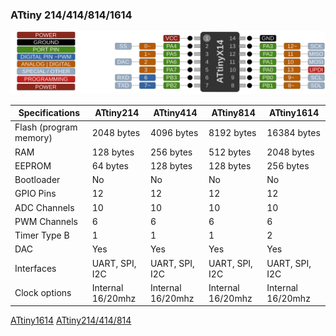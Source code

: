 ### ATtiny 214/414/814/1614
![x14 Pin Mapping](ATtiny_x14.gif "Arduino Pin Mapping for ATtiny x14")

 Specifications |  ATtiny214|  ATtiny414  |  ATtiny814  |    ATtiny1614   
------------ | ------------- | ------------- | ------------- | ------------- 
Flash (program memory)   | 2048 bytes | 4096 bytes | 8192 bytes | 16384 bytes 
RAM  | 128 bytes | 256 bytes | 512 bytes | 2048 bytes  
EEPROM | 64 bytes | 128 bytes | 128 bytes | 256 bytes 
Bootloader | No | No | No | No 
GPIO Pins | 12 | 12 | 12 | 12 
ADC Channels | 10 | 10 | 10 | 10 
PWM Channels | 6 | 6 | 6 | 6 
Timer Type B | 1 | 1 | 1 | 2 
DAC | Yes | Yes | Yes | Yes
Interfaces | UART, SPI, I2C | UART, SPI, I2C | UART, SPI, I2C | UART, SPI, I2C 
Clock options | Internal 16/20mhz | Internal 16/20mhz | Internal 16/20mhz | Internal 16/20mhz 

[ATtiny1614](http://ww1.microchip.com/downloads/en/DeviceDoc/ATtiny1614-data-sheet-40001995A.pdf)
[ATtiny214/414/814](http://ww1.microchip.com/downloads/en/DeviceDoc/40001912A.pdf)

